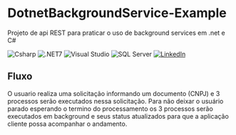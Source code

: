 # DotnetBackgroundService-Example
Projeto de api REST para praticar o uso de background services em .net e C#

![Csharp](https://img.shields.io/badge/csharp-019733?&style=for-the-badge&logo=csharp&logoColor=white)
![.NET7](https://img.shields.io/badge/.NET7-512BD4?logo=.net&logoColor=ffffff&style=for-the-badge)
![Visual Studio](https://img.shields.io/badge/VisualStudio-6C33AF?logo=visual%20studio&style=for-the-badge)
![SQL Server](https://img.shields.io/badge/Microsoft%20SQL%20Server-CC2927?style=for-the-badge&logo=microsoft%20sql%20server&logoColor=white)
[![LinkedIn](https://img.shields.io/badge/linkedin-%230077B5.svg?style=for-the-badge&logo=linkedin&logoColor=white)](https://www.linkedin.com/in/rafael-francisco-44750522/)

## Fluxo
O usuario realiza uma solicitação informando um documento (CNPJ) e 3 processos serão executados nessa solicitação. Para não deixar o usuário parado esperando o termino do processamento os 3 processos serão executados em background e seus status atualizados para que 
a aplicação cliente possa acompanhar o andamento.
